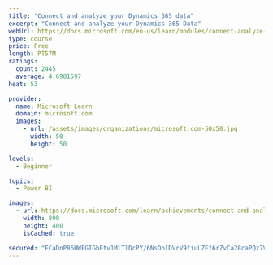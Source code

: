 ```yaml
---
title: "Connect and analyze your Dynamics 365 data​"
excerpt: "Connect and analyze your Dynamics 365 Data​"
webUrl: https://docs.microsoft.com/en-us/learn/modules/connect-analyze-dynamics-365-data/
type: course
price: Free
length: PT57M
ratings:
  count: 2445
  average: 4.6981597
heat: 53

provider:
  name: Microsoft Learn
  domain: microsoft.com
  images:
    - url: /assets/images/organizations/microsoft.com-50x50.jpg
      width: 50
      height: 50

levels:
  - Beginner

topics:
  - Power BI

images:
  - url: https://docs.microsoft.com/learn/achievements/connect-and-analyze-your-microsoft-dynamics-365-data-social.png
    width: 800
    height: 400
    isCached: true

secured: "ECaDnP86HWFGIGbEtv1MlTlDcPY/6NsDhlDVrV9fiuLZEf6rZvCa28caPQz7VV8XKnQuDUrAVvBiC4KbNQO7cxRCaK1vFK5SLRfcWil/SlsXHDRkih6vypGqKJYojPVo43dz4d4ItIMWfIGTY3KydLMSYjb9RLa539ScXTWpOlFgC6mKQxurmVcmQQsaQGa/FboQ4j6tt/AY8HjZYci8OmsdJDy/vx2XtxBi7n3+UlNqqE9MPuKnecGa4wsfA8C4CjA6BpX7Sddq+HPYa9nwIucR9Bm3x06PyereywI5qOqzRIhDAkkKbC9y+0y+Ua7I1yqDagEbV0gks6E4pBzMZdF6YFXLx7Odcl5WAlbWNvg9v1ucGtQSkiMO2Lvo/bYSWC75SpVb2HYAOwv8bXkS1h5oMWqYuG847yXf8OoSdbs=;gdEcFuu1rh4h8c3jT6g9VA=="
---
```


